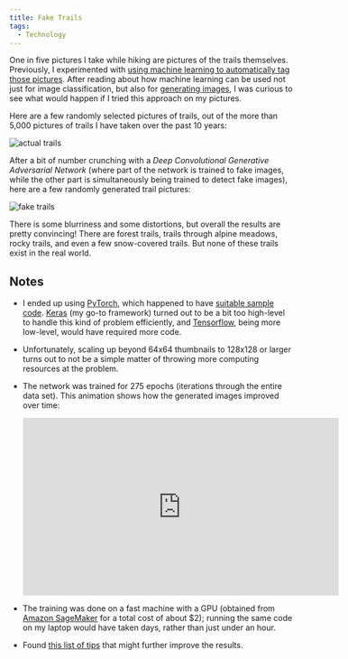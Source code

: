 ```yaml
---
title: Fake Trails
tags:
  - Technology
---
```


One in five pictures I take while hiking are pictures of the trails themselves. Previously, I experimented with [using machine learning to automatically tag those pictures](https://github.com/ejain/n-of-1-ml/blob/master/transfer_learning.ipynb). After reading about how machine learning can be used not just for image classification, but also for [generating images](https://arxiv.org/abs/1511.06434), I was curious to see what would happen if I tried this approach on my pictures.

Here are a few randomly selected pictures of trails, out of the more than 5,000 pictures of trails I have taken over the past 10 years:

![actual trails](real_samples.png)

After a bit of number crunching with a _Deep Convolutional Generative Adversarial Network_ (where part of the network is trained to fake images, while the other part is simultaneously being trained to detect fake images), here are a few randomly generated trail pictures: 

![fake trails](fake_samples_epoch_275.png)

There is some blurriness and some distortions, but overall the results are pretty convincing! There are forest trails, trails through alpine meadows, rocky trails, and even a few snow-covered trails. But none of these trails exist in the real world.


Notes
-----

- I ended up using [PyTorch](https://pytorch.org/), which happened to have [suitable sample code](https://github.com/pytorch/examples/tree/main/dcgan). [Keras](https://keras.io/) (my go-to framework) turned out to be a bit too high-level to handle this kind of problem efficiently, and [Tensorflow](https://www.tensorflow.org/), being more low-level, would have required more code.

- Unfortunately, scaling up beyond 64x64 thumbnails to 128x128 or larger turns out to not be a simple matter of throwing more computing resources at the problem.

- The network was trained for 275 epochs (iterations through the entire data set). This animation shows how the generated images improved over time: 
  <iframe width="560" height="315" src="https://www.youtube.com/embed/EtQbLnecW0g" frameborder="0" allow="autoplay; encrypted-media" allowfullscreen></iframe>

- The training was done on a fast machine with a GPU (obtained from [Amazon SageMaker](https://aws.amazon.com/sagemaker/) for a total cost of about $2); running the same code on my laptop would have taken days, rather than just under an hour.

- Found [this list of tips](https://github.com/soumith/ganhacks) that might further improve the results.

